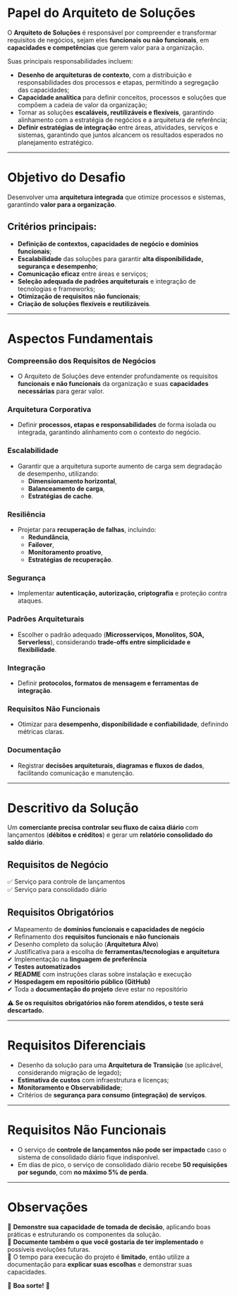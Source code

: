 # **Papel do Arquiteto de Soluções**  

O **Arquiteto de Soluções** é responsável por compreender e transformar requisitos de negócios, sejam eles **funcionais ou não funcionais**, em **capacidades e competências** que gerem valor para a organização.  

Suas principais responsabilidades incluem:  

- **Desenho de arquiteturas de contexto**, com a distribuição e responsabilidades dos processos e etapas, permitindo a segregação das capacidades;  
- **Capacidade analítica** para definir conceitos, processos e soluções que compõem a cadeia de valor da organização;  
- Tornar as soluções **escaláveis, reutilizáveis e flexíveis**, garantindo alinhamento com a estratégia de negócios e a arquitetura de referência;  
- **Definir estratégias de integração** entre áreas, atividades, serviços e sistemas, garantindo que juntos alcancem os resultados esperados no planejamento estratégico.  

---

# **Objetivo do Desafio**  

Desenvolver uma **arquitetura integrada** que otimize processos e sistemas, garantindo **valor para a organização**.  

## **Critérios principais:**  

- **Definição de contextos, capacidades de negócio e domínios funcionais**;  
- **Escalabilidade** das soluções para garantir **alta disponibilidade, segurança e desempenho**;  
- **Comunicação eficaz** entre áreas e serviços;  
- **Seleção adequada de padrões arquiteturais** e integração de tecnologias e frameworks;  
- **Otimização de requisitos não funcionais**;  
- **Criação de soluções flexíveis e reutilizáveis**.  

---

# **Aspectos Fundamentais**  

### **Compreensão dos Requisitos de Negócios**  
- O Arquiteto de Soluções deve entender profundamente os requisitos **funcionais e não funcionais** da organização e suas **capacidades necessárias** para gerar valor.  

### **Arquitetura Corporativa**  
- Definir **processos, etapas e responsabilidades** de forma isolada ou integrada, garantindo alinhamento com o contexto do negócio.  

### **Escalabilidade**  
- Garantir que a arquitetura suporte aumento de carga sem degradação de desempenho, utilizando:  
  - **Dimensionamento horizontal**,  
  - **Balanceamento de carga**,  
  - **Estratégias de cache**.  

### **Resiliência**  
- Projetar para **recuperação de falhas**, incluindo:  
  - **Redundância**,  
  - **Failover**,  
  - **Monitoramento proativo**,  
  - **Estratégias de recuperação**.  

### **Segurança**  
- Implementar **autenticação, autorização, criptografia** e proteção contra ataques.  

### **Padrões Arquiteturais**  
- Escolher o padrão adequado (**Microsserviços, Monolitos, SOA, Serverless**), considerando **trade-offs entre simplicidade e flexibilidade**.  

### **Integração**  
- Definir **protocolos, formatos de mensagem e ferramentas de integração**.  

### **Requisitos Não Funcionais**  
- Otimizar para **desempenho, disponibilidade e confiabilidade**, definindo métricas claras.  

### **Documentação**  
- Registrar **decisões arquiteturais, diagramas e fluxos de dados**, facilitando comunicação e manutenção.  

---

# **Descritivo da Solução**  

Um **comerciante precisa controlar seu fluxo de caixa diário** com lançamentos (**débitos e créditos**) e gerar um **relatório consolidado do saldo diário**.  

## **Requisitos de Negócio**  
✅ Serviço para controle de lançamentos  
✅ Serviço para consolidado diário  

## **Requisitos Obrigatórios**  
✔ Mapeamento de **domínios funcionais e capacidades de negócio**  
✔ Refinamento dos **requisitos funcionais e não funcionais**  
✔ Desenho completo da solução (**Arquitetura Alvo**)  
✔ Justificativa para a escolha de **ferramentas/tecnologias e arquitetura**  
✔ Implementação na **linguagem de preferência**  
✔ **Testes automatizados**  
✔ **README** com instruções claras sobre instalação e execução  
✔ **Hospedagem em repositório público (GitHub)**  
✔ Toda a **documentação do projeto** deve estar no repositório  

⚠ **Se os requisitos obrigatórios não forem atendidos, o teste será descartado.**  

---

# **Requisitos Diferenciais**  

- Desenho da solução para uma **Arquitetura de Transição** (se aplicável, considerando migração de legado);  
- **Estimativa de custos** com infraestrutura e licenças;  
- **Monitoramento e Observabilidade**;  
- Critérios de **segurança para consumo (integração) de serviços**.  

---

# **Requisitos Não Funcionais**  

- O serviço de **controle de lançamentos não pode ser impactado** caso o sistema de consolidado diário fique indisponível.  
- Em dias de pico, o serviço de consolidado diário recebe **50 requisições por segundo**, com **no máximo 5% de perda**.  

---

# **Observações**  

🔹 **Demonstre sua capacidade de tomada de decisão**, aplicando boas práticas e estruturando os componentes da solução.  
🔹 **Documente também o que você gostaria de ter implementado** e possíveis evoluções futuras.  
🔹 O tempo para execução do projeto é **limitado**, então utilize a documentação para **explicar suas escolhas** e demonstrar suas capacidades.  

🎯 **Boa sorte!** 🚀